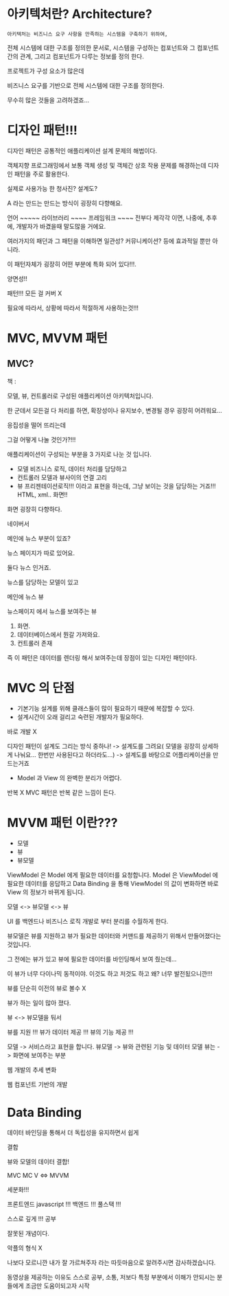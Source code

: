 # 아키텍처란? Architecture?

    아키텍처는 비즈니스 요구 사항을 만족하는 시스템을 구축하기 위하여,

전체 시스템에 대한 구조를 정의한 문서로,
시스템을 구성하는 컴포넌트와 그 컴포넌트간의 관계,
그리고 컴포넌트가 다루는 정보를 정의 한다.

프로젝트가
구성 요소가 많은데

비즈니스 요구를 기반으로 전체 시스템에 대한 구조를 정의한다.

무수히 많은 것들을 고려하겠죠...

# 디자인 패턴!!!

디자인 패턴은 공통적인 애플리케이션 설계 문제의 해법이다.

객체지향 프로그래밍에서 보통 객체 생성 및 객체간 상호 작용 문제를 해경하는데 디자인 패턴을 주로 활용한다.

실제로 사용가능 한 청사진? 설계도?

A 라는 만드는 만드는 방식이 굉장히 다향해요.

언어 ~~~~~
라이브러리 ~~~~
프레임워크 ~~~~
전부다 제각각 이면, 나중에, 추후에, 개발자가 바겼을때
말도많을 거에요.

여러가지의 패던과 그 패턴을 이해하면
일관성? 커뮤니케이션? 등에 효과적일 뿐만 아니라.

이 패턴자체가 굉장히 어떤 부분에 특화 되어 있다!!!.

양면성!!

패턴!!! 모든 걸 커버 X

필요에 따라서, 상황에 따라서 적절하게 사용하는것!!!

# MVC, MVVM 패턴

## MVC?

책 :

모델, 뷰, 컨트롤러로 구성된 애플리케이션 아키텍처입니다.

한 군데서 모든걸 다 처리를 하면, 확장성이나 유지보수, 변경될 경우
굉장히 어려워요...

응집성을 떨어 뜨리는데

그걸 어떻게 나눌 것인가?!!!

애플리케이션이 구성되는 부분을 3 가지로 나눈 것 입니다.

-   모델 비즈니스 로직, 데이터 처리를 담당하고
-   컨트롤러 모델과 뷰사이의 연결 고리
-   뷰 프리젠테이션로직!!! 이라고 표현을 하는데, 그냥 보이는 것을 담당하는 거죠!!! HTML, xml.. 화면!!

화면 굉장히 다향하다.

네이버서

메인에 뉴스 부분이 있죠?

뉴스 페이지가 따로 있어요.

둘다 뉴스 인거죠.

뉴스를 담당하는 모델이 있고

메인에 뉴스 뷰

뉴스페이지 에서 뉴스를 보여주는 뷰

1.  화면.
2.  데이터베이스에서 뭔갈 가져와요.
3.  컨트롤러 존재

즉 이 패턴은 데이터를 렌더링 해서 보여주는데 장점이 있는 디자인 패턴이다.

# MVC 의 단점

-   기본기능 설계를 위해 클래스들이 많이 필요하기 때문에 복잡할 수 있다.
-   설계시간이 오래 걸리고 숙련된 개발자가 필요하다.

바로 개발 X

디자인 패턴이 설계도 그리는 방식 중하나!
->
설계도를 그려요( 모델을 굉장히 상세하게 나눠요... 한번만 사용된다고 하더라도...)
->
설계도를 바탕으로 어플리케이션을 만드는거죠

-   Model 과 View 의 완벽한 분리가 어렵다.

반복 X
MVC 패턴은 반복 같은 느낌이 든다.

# MVVM 패턴 이란???

-   모델
-   뷰
-   뷰모델

ViewModel 은 Model 에게 필요한 데이터를 요청합니다.
Model 은 ViewModel 에 필요한 데이터를 응답하고 Data Binding 을 통해 ViewModel 의 값이 변화하면 바로 View 의 정보가 바뀌게 됩니다.

모델 <-> 뷰모델 <-> 뷰

UI 를 백엔드나 비즈니스 로직 개발로 부터 분리를 수월하게 한다.

뷰모델은 뷰를 지원하고 뷰가 필요한 데이터와 커맨드를 제공하기 위해서 만들어졌다는 것입니다.

그 전에는 뷰가 있고 뷰에 필요한 데이터를 바인딩해서 보여 줬는데...

이 뷰가 너무 다이나믹 동적이야.
이것도 하고
저것도 하고
왜?
너무 발전됬으니깐!!!

뷰를 단순히 이전의 뷰로 볼수 X

뷰가 하는 일이 많아 졌다.

뷰 <-> 뷰모델을 둬서

뷰를 지원 !!!
뷰가 데이터 제공 !!!
뷰의 기능 제공 !!!

모델 -> 서비스라고 표현을 합니다.
뷰모델 -> 뷰와 관련된 기능 및 데이터 모델
뷰는 -> 화면에 보여주는 부분

웹 개발의 추세 변화

웹 컴포넌트 기반의 개발

# Data Binding

데이터 바인딩을 통해서 더 독립성을 유지하면서 쉽게

결합

뷰와 모델의 데이터 결합!

MVC
MC
V <=> MVVM

세분화!!!

프론트엔드 javascript !!!
백엔드 !!!
풀스택 !!!

스스로 깊게 !!! 공부

잘못된 개념이다.

악플의 형식 X

나보다 모르니깐
내가 잘 가르쳐주자
라는 따듯마음으로 알려주시면 감사하겠습니다.

동영상을 제공하는 이유도
스스로 공부,
소통,
저보다 특정 부분에서 이해가 안되시는 분들에게
조금만 도움이되고자 시작
